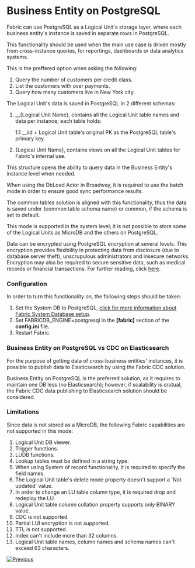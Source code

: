 # Business Entity on PostgreSQL

Fabric can use PostgreSQL as a Logical Unit's storage layer, where each business entity's instance is saved in separate rows in PostgreSQL.

This functionality should be used when the main use case is driven mostly from cross-instance queries, for reportings, dashboards or data analytics systems.

This is the preffered option when asking the following:

1. Query the number of customers per credit class.
2. List the customers with over payments.
3. Query how many customers live in New York city.

The Logical Unit's data is saved in PostgreSQL in 2 different schemas:

1. __{Logical Unit Name}, contains all the Logical Unit table names and data per instance; each table holds:

   1.1 __iid + Logical Unit table's original PK as the PostgreSQL table's primary key.

2. {Logical Unit Name}, contains views on all the Logical Unit tables for Fabric's internal use.

This structure opens the ability to query data in the Business Entity's instance level when needed.

When using the DbLoad Actor in Broadway, it is required to use the batch mode in order to ensure good sync performance results.

The common tables solution is aligned with this functionality, thus the data is saved under {common table schema name} or common, if the schema is set to default.

This mode is supported in the system level; it is not possible to store some of the Logical Units as MicroDB and the others on PostgreSQL.

Data can be encrypted using PostgreSQL encryption at several levels. This encryption provides flexibility in protecting data from disclosure (due to database server theft), unscrupulous administrators and insecure networks. Encryption may also be required to secure sensitive data, such as medical records or financial transactions. For further reading, click [here](https://www.postgresql.org/docs/current/encryption-options.html).

### Configuration

In order to turn this functionality on, the following steps should be taken:

1. Set the System DB to PostgreSQL, [click for more information about Fabric System Database setup](/articles/02_fabric_architecture/06_cassandra_keyspaces_for_fabric.md).
2. Set FABRICDB_ENGINE=postgresql in the **[fabric]** section of the **config.ini** file.
3. Restart Fabric.

### Business Entity on PostgreSQL vs CDC on Elasticsearch

For the purpose of getting data of cross-business entities' instances, it is possible to publish data to Elasticsearch by using the Fabric CDC solution.

Business Entity on PostgreSQL is the preferred solution, as it requires to maintain one DB less (no Elasticsearch); however, if scalability is crutual, the Fabric CDC data publishing to Elasticsearch solution should be considered.

### Limitations

Since data is not stored as a MicroDB, the following Fabric capabilities are not supported in this mode:

1. Logical Unit DB viewer.
2. Trigger functions.
3. LUDB functions.
4. Lookup tables must be defined in a string type.
5. When using System of record functionality, it is required to specify the field names.
6. The Logical Unit table's delete mode property doesn't support a 'Not updated' value.
7. In order to change an LU table column type, it is required drop and redeploy the LU.
8. Logical Unit table column collation property supports only BINARY value.
9. CDC is not supported.
10. Partial LUI encryption is not supported.
11. TTL is not supported.
12. Index can't include more than 32 columns.
13. Logical Unit table names, column names and schema names can't exceed 63 characters.

[![Previous](/articles/images/Previous.png)](03_big_lu_storage.md)







